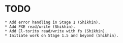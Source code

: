 TODO
=======

    * Add error handling in Stage 1 (Shikhin).
    * Add PXE read/write (Shikhin).
    * Add El-torito read/write with fs (Shikhin).
    * Initiate work on Stage 1.5 and beyond (Shikhin).
